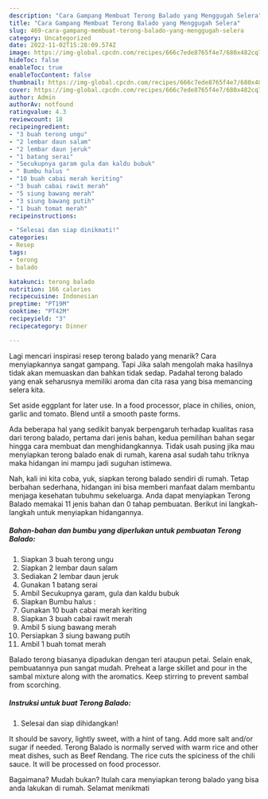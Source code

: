 ```yaml
---
description: "Cara Gampang Membuat Terong Balado yang Menggugah Selera"
title: "Cara Gampang Membuat Terong Balado yang Menggugah Selera"
slug: 469-cara-gampang-membuat-terong-balado-yang-menggugah-selera
category: Uncategorized
date: 2022-11-02T15:28:09.574Z
image: https://img-global.cpcdn.com/recipes/666c7ede8765f4e7/680x482cq70/terong-balado-foto-resep-utama.jpg
hideToc: false
enableToc: true
enableTocContent: false
thumbnail: https://img-global.cpcdn.com/recipes/666c7ede8765f4e7/680x482cq70/terong-balado-foto-resep-utama.jpg
cover: https://img-global.cpcdn.com/recipes/666c7ede8765f4e7/680x482cq70/terong-balado-foto-resep-utama.jpg
author: Admin
authorAv: notfound
ratingvalue: 4.3
reviewcount: 18
recipeingredient:
- "3 buah terong ungu"
- "2 lembar daun salam"
- "2 lembar daun jeruk"
- "1 batang serai"
- "Secukupnya garam gula dan kaldu bubuk"
- " Bumbu halus "
- "10 buah cabai merah keriting"
- "3 buah cabai rawit merah"
- "5 siung bawang merah"
- "3 siung bawang putih"
- "1 buah tomat merah"
recipeinstructions:

- "Selesai dan siap dinikmati!"
categories:
- Resep
tags:
- terong
- balado

katakunci: terong balado 
nutrition: 166 calories
recipecuisine: Indonesian
preptime: "PT19M"
cooktime: "PT42M"
recipeyield: "3"
recipecategory: Dinner

---
```



Lagi mencari inspirasi resep terong balado yang menarik? Cara menyiapkannya sangat gampang. Tapi Jika salah mengolah maka hasilnya tidak akan memuaskan dan bahkan tidak sedap. Padahal terong balado yang enak seharusnya memiliki aroma dan cita rasa yang bisa memancing selera kita.


Set aside eggplant for later use. In a food processor, place in chilies, onion, garlic and tomato. Blend until a smooth paste forms.

Ada beberapa hal yang sedikit banyak berpengaruh terhadap kualitas rasa dari terong balado, pertama dari jenis bahan, kedua pemilihan bahan segar hingga cara membuat dan menghidangkannya. Tidak usah pusing jika mau menyiapkan terong balado enak di rumah, karena asal sudah tahu triknya maka hidangan ini mampu jadi suguhan istimewa.


Nah, kali ini kita coba, yuk, siapkan terong balado sendiri di rumah. Tetap berbahan sederhana, hidangan ini bisa memberi manfaat dalam membantu menjaga kesehatan tubuhmu sekeluarga. Anda dapat menyiapkan Terong Balado memakai 11 jenis bahan dan 0 tahap pembuatan. Berikut ini langkah-langkah untuk menyiapkan hidangannya.

<!--inarticleads1-->

##### Bahan-bahan dan bumbu yang diperlukan untuk pembuatan Terong Balado:

1. Siapkan 3 buah terong ungu
1. Siapkan 2 lembar daun salam
1. Sediakan 2 lembar daun jeruk
1. Gunakan 1 batang serai
1. Ambil Secukupnya garam, gula dan kaldu bubuk
1. Siapkan  Bumbu halus :
1. Gunakan 10 buah cabai merah keriting
1. Siapkan 3 buah cabai rawit merah
1. Ambil 5 siung bawang merah
1. Persiapkan 3 siung bawang putih
1. Ambil 1 buah tomat merah


Balado terong biasanya dipadukan dengan teri ataupun petai. Selain enak, pembuatannya pun sangat mudah. Preheat a large skillet and pour in the sambal mixture along with the aromatics. Keep stirring to prevent sambal from scorching. 

<!--inarticleads2-->

##### Instruksi untuk buat Terong Balado:


1. Selesai dan siap dihidangkan!

It should be savory, lightly sweet, with a hint of tang. Add more salt and/or sugar if needed. Terong Balado is normally served with warm rice and other meat dishes, such as Beef Rendang. The rice cuts the spiciness of the chili sauce. It will be processed on food processor. 

Bagaimana? Mudah bukan? Itulah cara menyiapkan terong balado yang bisa anda lakukan di rumah. Selamat menikmati
